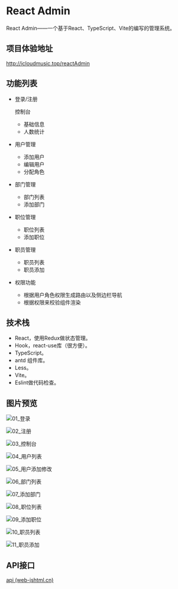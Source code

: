 # React Admin

React Admin——一个基于React、TypeScript、Vite的编写的管理系统。

## 项目体验地址

http://icloudmusic.top/reactAdmin

## 功能列表

- 登录/注册

  控制台

  -  基础信息
  -  人数统计 

- 用户管理

  -  添加用户
  -  编辑用户
  -  分配角色

- 部门管理

  -  部门列表
  -  添加部门

- 职位管理

  -  职位列表
  -  添加职位

- 职员管理

  -  职员列表
  -  职员添加

- 权限功能

  -  根据用户角色权限生成路由以及侧边栏导航
  -  根据权限来校验组件渲染

## 技术栈

- React，使用Redux做状态管理。
- Hook，react-use库（很方便）。
- TypeScript。
- antd 组件库。
- Less。
- Vite。
- Eslint做代码检查。



## 图片预览

![01_登录](.\resources\01_登录.png)

![02_注册](.\resources\02_注册.png)

![03_控制台](.\resources\03_控制台.png)

![04_用户列表](.\resources\04_用户列表.png)

![05_用户添加修改](.\resources\05_用户添加修改.png)

![06_部门列表](.\resources\06_部门列表.png)

![07_添加部门](.\resources\07_添加部门.png)

![08_职位列表](.\resources\08_职位列表.png)

![09_添加职位](.\resources\09_添加职位.png)

![10_职员列表](.\resources\10_职员列表.png)

![11_职员添加](.\resources\11_职员添加.png)

## API接口

[api (web-jshtml.cn)](http://www.web-jshtml.cn/file/reactApi.html)
